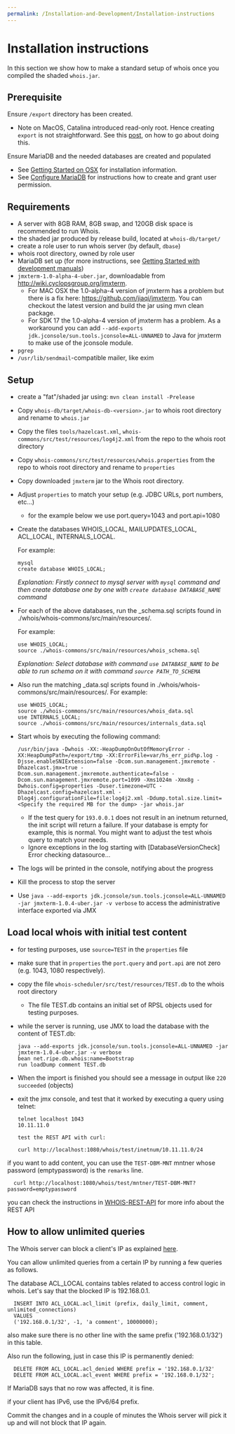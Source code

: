 ```yaml
---
permalink: /Installation-and-Development/Installation-instructions
---
```


# Installation instructions

In this section we show how to make a standard setup of whois once you compiled the shaded `whois.jar`.

## Prerequisite 

Ensure `/export` directory has been created. 
  - Note on MacOS, Catalina introduced read-only root. Hence creating `export` is not straightforward. See this [post](https://derflounder.wordpress.com/2020/01/18/creating-root-level-directories-and-symbolic-links-on-macos-catalina/), on how to go about doing this. 

Ensure MariaDB and the needed databases are created and populated
  - See [Getting Started on OSX](../Installation-and-Development/Getting-started-on-OSX/#getting-started-on-osx) for installation information.
  - See [Configure MariaDB](../Installation-and-Development/Configure-MariaDB/#configure-mariadb) for instructions how to create and grant user permission.

## Requirements

* A server with 8GB RAM, 8GB swap, and 120GB disk space is recommended to run Whois.
* the shaded jar produced by release build, located at `whois-db/target/`
* create a role user to run whois server (by default, `dbase`)
* whois root directory, owned by role user
* MariaDB set up (for more instructions, see [Getting Started with development manuals](../Installation-and-Development/Getting-started-on-OSX/##getting-started-on-osx))
* `jmxterm-1.0-alpha-4-uber.jar`, downloadable from http://wiki.cyclopsgroup.org/jmxterm.
   * For MAC OSX the 1.0-alpha-4 version of jmxterm has a problem but there is a fix here: https://github.com/jiaqi/jmxterm. You can checkout the latest version and build the jar using mvn clean package.
   * For SDK 17 the 1.0-alpha-4 version of jmxterm has a problem. As a workaround you can add `--add-exports jdk.jconsole/sun.tools.jconsole=ALL-UNNAMED` to Java for jmxterm to make use of the jconsole module.
* `pgrep`
* `/usr/lib/sendmail`-compatible mailer, like exim

## Setup
* create a "fat"/shaded  jar using:
`mvn clean install -Prelease`
* Copy `whois-db/target/whois-db-<version>.jar` to whois root directory and rename to `whois.jar`
* Copy the files `tools/hazelcast.xml`, `whois-commons/src/test/resources/log4j2.xml` from the repo to the whois root directory
* Copy `whois-commons/src/test/resources/whois.properties` from the repo to whois root directory and rename to `properties`
* Copy downloaded `jmxterm` jar to the Whois root directory.
* Adjust `properties` to match your setup (e.g. JDBC URLs, port numbers, etc...)
   * for the example below we use port.query=1043 and port.api=1080
* Create the databases WHOIS_LOCAL, MAILUPDATES_LOCAL, ACL_LOCAL, INTERNALS_LOCAL.

   For example:

      mysql
      create database WHOIS_LOCAL;

   <i>Explanation: Firstly connect to mysql server with `mysql` command and then create database one by one with `create database DATABASE_NAME` command</i>
* For each of the above databases, run the _schema.sql scripts found in ./whois/whois-commons/src/main/resources/.

   For example:

      use WHOIS_LOCAL;
      source ./whois-commons/src/main/resources/whois_schema.sql

   <i>Explanation: Select database with command `use DATABASE_NAME` to be able to run schema on it with command `source PATH_TO_SCHEMA`</i>
* Also run the matching _data.sql scripts found in ./whois/whois-commons/src/main/resources/.
   For example: 

      use WHOIS_LOCAL;
      source ./whois-commons/src/main/resources/whois_data.sql
      use INTERNALS_LOCAL;
      source ./whois-commons/src/main/resources/internals_data.sql

* Start whois by executing the following command:

      /usr/bin/java -Dwhois -XX:-HeapDumpOnOutOfMemoryError -XX:HeapDumpPath=/export/tmp -XX:ErrorFile=var/hs_err_pid%p.log -Djsse.enableSNIExtension=false -Dcom.sun.management.jmxremote -Dhazelcast.jmx=true -Dcom.sun.management.jmxremote.authenticate=false -Dcom.sun.management.jmxremote.port=1099 -Xms1024m -Xmx8g -Dwhois.config=properties -Duser.timezone=UTC -Dhazelcast.config=hazelcast.xml -Dlog4j.configurationFile=file:log4j2.xml -Ddump.total.size.limit=<Specify the required MB for the dump> -jar whois.jar

   * If the test query for `193.0.0.1` does not result in an inetnum returned, the init script will return a failure. If your database is empty for example, this is normal. You might want to adjust the test whois query to match your needs.
   * Ignore exceptions in the log starting with [DatabaseVersionCheck] Error checking datasource...  
* The logs will be printed in the console, notifying about the progress
* Kill the process to stop the server
* Use `java --add-exports jdk.jconsole/sun.tools.jconsole=ALL-UNNAMED -jar jmxterm-1.0.4-uber.jar -v verbose` to access the administrative interface exported via JMX

## Load local whois with initial test content
* for testing purposes, use `source=TEST` in the `properties` file
* make sure that in `properties` the `port.query` and `port.api` are not zero (e.g. 1043, 1080 respectively).
* copy the file `whois-scheduler/src/test/resources/TEST.db` to the whois root directory
  * The file TEST.db contains an initial set of RPSL objects used for testing purposes.
* while the server is running, use JMX to load the database with the content of TEST.db:

      java --add-exports jdk.jconsole/sun.tools.jconsole=ALL-UNNAMED -jar jmxterm-1.0.4-uber.jar -v verbose
      bean net.ripe.db.whois:name=Bootstrap
      run loadDump comment TEST.db

* When the import is finished you should see a message in output like `220 succeeded` (objects)
* exit the jmx console, and test that it worked by executing a query using telnet:

      telnet localhost 1043
      10.11.11.0

      test the REST API with curl:

      curl http://localhost:1080/whois/test/inetnum/10.11.11.0/24


if you want to add content, you can use the `TEST-DBM-MNT` mntner whose password (emptypassword) is the `remarks` line.


      curl http://localhost:1080/whois/test/mntner/TEST-DBM-MNT?password=emptypassword


you can check the instructions in [WHOIS-REST-API](../Update-Methods/RESTful-API/#ripe-database-restful-api) for more info about the REST API


## How to allow unlimited queries

The Whois server can block a client's IP as explained [here](../Types-of-Queries/Access-Control-for-Queries/#access-control-for-queries).

You can allow unlimited queries from a certain IP by running a few queries as follows.

The database ACL_LOCAL contains tables related to access control logic in whois. Let's say that the blocked IP is 192.168.0.1.


      INSERT INTO ACL_LOCAL.acl_limit (prefix, daily_limit, comment, unlimited_connections)
      VALUES
      ('192.168.0.1/32', -1, 'a comment', 10000000);

also make sure there is no other line with the same prefix ('192.168.0.1/32') in this table.

Also run the following, just in case this IP is permanently denied:

      DELETE FROM ACL_LOCAL.acl_denied WHERE prefix = '192.168.0.1/32'
      DELETE FROM ACL_LOCAL.acl_event WHERE prefix = '192.168.0.1/32';

If MariaDB says that no row was affected, it is fine.

if your client has IPv6, use the IPv6/64 prefix.

Commit the changes and in a couple of minutes the Whois server will pick it up and will not block that IP again.
